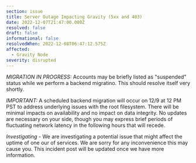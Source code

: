```yaml
---
section: issue
title: Server Outage Impacting Gravity (5xx and 403)
date: 2022-12-07T21:47:00.000Z
resolved: false
draft: false
informational: false
resolvedWhen: 2022-12-08T06:47:12.575Z
affected:
  - Gravity Node
severity: disrupted
---
```

*MIGRATION IN PROGRESS:* Accounts may be briefly listed as "suspended" status while we perform a backend migratino. This should resolve itself very shortly.

*I﻿MPORTANT:* A scheduled backend migration will occur on 12/9 at 12 PM PST to address underlying issues with the root filesystem. There will be minimal impacts on availability and no impact on data integrity. No updates are necessary on your side, though you may express brief periods of fluctuating network latency in the following hours that will recede. 

*Investigating* - We are investigating a potential issue that might affect the uptime of one our of services. We are sorry for any inconvenience this may cause you. This incident post will be updated once we have more information.